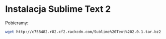 # Instalacja Sublime Text 2

Pobieramy:

```sh
wget http://c758482.r82.cf2.rackcdn.com/Sublime%20Text%202.0.1.tar.bz2
```
